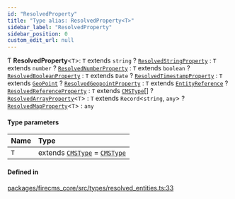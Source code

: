 ```yaml
---
id: "ResolvedProperty"
title: "Type alias: ResolvedProperty<T>"
sidebar_label: "ResolvedProperty"
sidebar_position: 0
custom_edit_url: null
---
```


Ƭ **ResolvedProperty**\<`T`\>: `T` extends `string` ? [`ResolvedStringProperty`](ResolvedStringProperty.md) : `T` extends `number` ? [`ResolvedNumberProperty`](ResolvedNumberProperty.md) : `T` extends `boolean` ? [`ResolvedBooleanProperty`](ResolvedBooleanProperty.md) : `T` extends `Date` ? [`ResolvedTimestampProperty`](ResolvedTimestampProperty.md) : `T` extends [`GeoPoint`](../classes/GeoPoint.md) ? [`ResolvedGeopointProperty`](ResolvedGeopointProperty.md) : `T` extends [`EntityReference`](../classes/EntityReference.md) ? [`ResolvedReferenceProperty`](ResolvedReferenceProperty.md) : `T` extends [`CMSType`](CMSType.md)[] ? [`ResolvedArrayProperty`](ResolvedArrayProperty.md)\<`T`\> : `T` extends `Record`\<`string`, `any`\> ? [`ResolvedMapProperty`](ResolvedMapProperty.md)\<`T`\> : `any`

#### Type parameters

| Name | Type |
| :------ | :------ |
| `T` | extends [`CMSType`](CMSType.md) = [`CMSType`](CMSType.md) |

#### Defined in

[packages/firecms_core/src/types/resolved_entities.ts:33](https://github.com/FireCMSco/firecms/blob/d45f3739/packages/firecms_core/src/types/resolved_entities.ts#L33)
